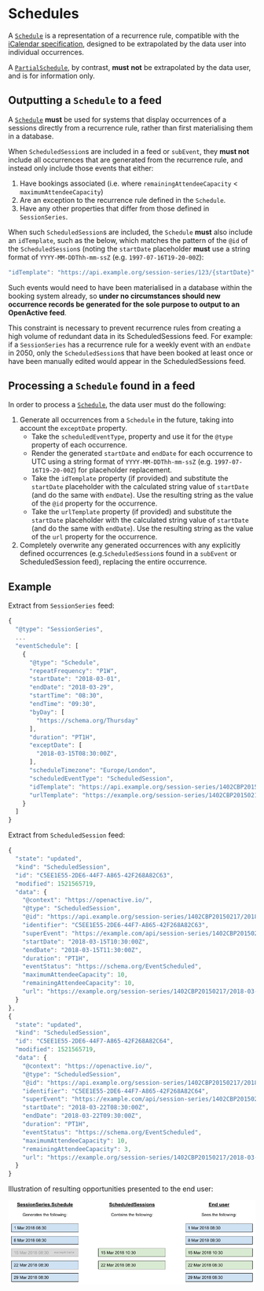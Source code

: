 # Schedules

A [`Schedule`](../data-model/types/schedule.md) is a representation of a recurrence rule, compatible with the [iCalendar specification](https://tools.ietf.org/html/rfc5545), designed to be extrapolated by the data user into individual occurrences.

A [`PartialSchedule`](../data-model/types/partialschedule.md), by contrast, **must** **not** be extrapolated by the data user, and is for information only.

## Outputting a `Schedule` to a feed

A [`Schedule`](../data-model/types/schedule.md) **must** be used for systems that display occurrences of a sessions directly from a recurrence rule, rather than first materialising them in a database.

When `ScheduledSession`s are included in a feed or `subEvent`, they **must not** include all occurrences that are generated from the recurrence rule, and instead only include those events that either:

1. Have bookings associated \(i.e. where `remainingAttendeeCapacity` &lt; `maximumAttendeeCapacity`\)
2. Are an exception to the recurrence rule defined in the `Schedule`.
3. Have any other properties that differ from those defined in `SessionSeries`.

When such `ScheduledSession`s are included, the `Schedule` **must** also include an `idTemplate`, such as the below, which matches the pattern of the `@id` of the `ScheduledSession`s \(noting the `startDate` placeholder **must** use a string format of `YYYY-MM-DDThh-mm-ssZ` \(e.g. `1997-07-16T19-20-00Z`\):

```javascript
"idTemplate": "https://api.example.org/session-series/123/{startDate}"
```

Such events would need to have been materialised in a database within the booking system already, so **under no circumstances should new occurrence records be generated for the sole purpose to output to an OpenActive feed**.

This constraint is necessary to prevent recurrence rules from creating a high volume of redundant data in its ScheduledSessions feed. For example: if a `SessionSeries` has a recurrence rule for a weekly event with an `endDate` in 2050, only the `ScheduledSession`s that have been booked at least once or have been manually edited would appear in the ScheduledSessions feed.

## Processing a `Schedule` found in a feed

In order to process a [`Schedule`](../data-model/types/schedule.md), the data user must do the following:

1. Generate all occurrences from a `Schedule` in the future, taking into account the `exceptDate` property.
   * Take the `scheduledEventType`, property and use it for the `@type` property of each occurrence.
   * Render the generated `startDate` and `endDate` for each occurrence to UTC using a string format of `YYYY-MM-DDThh-mm-ssZ` \(e.g. `1997-07-16T19-20-00Z`\) for placeholder replacement.
   * Take the `idTemplate` property \(if provided\) and substitute the `startDate` placeholder with the calculated string value of `startDate` \(and do the same with `endDate`\). Use the resulting string as the value of the `@id` property for the occurrence.
   * Take the `urlTemplate` property \(if provided\) and substitute the `startDate` placeholder with the calculated string value of `startDate` \(and do the same with `endDate`\). Use the resulting string as the value of the `url` property for the occurrence.
2. Completely overwrite any generated occurrences with any explicitly defined occurrences \(e.g.`ScheduledSession`s found in a `subEvent` or ScheduledSession feed\), replacing the entire occurrence.

## Example

Extract from `SessionSeries` feed:

```javascript
{
  "@type": "SessionSeries",
  ...
  "eventSchedule": [
    {
      "@type": "Schedule",
      "repeatFrequency": "P1W",
      "startDate": "2018-03-01",
      "endDate": "2018-03-29",
      "startTime": "08:30",
      "endTime": "09:30",
      "byDay": [
        "https://schema.org/Thursday"
      ],
      "duration": "PT1H",
      "exceptDate": [
        "2018-03-15T08:30:00Z",
      ],
      "scheduleTimezone": "Europe/London",
      "scheduledEventType": "ScheduledSession",
      "idTemplate": "https://api.example.org/session-series/1402CBP20150217/{startDate}",
      "urlTemplate": "https://example.org/session-series/1402CBP20150217/{startDate}"
    }
  ]
}
```

Extract from `ScheduledSession` feed:

```javascript
{
  "state": "updated",
  "kind": "ScheduledSession",
  "id": "C5EE1E55-2DE6-44F7-A865-42F268A82C63",
  "modified": 1521565719,
  "data": {
    "@context": "https://openactive.io/",
    "@type": "ScheduledSession",
    "@id": "https://api.example.org/session-series/1402CBP20150217/2018-03-15T10-30-00Z",
    "identifier": "C5EE1E55-2DE6-44F7-A865-42F268A82C63",
    "superEvent": "https://example.com/api/session-series/1402CBP20150217",
    "startDate": "2018-03-15T10:30:00Z",
    "endDate": "2018-03-15T11:30:00Z",
    "duration": "PT1H",
    "eventStatus": "https://schema.org/EventScheduled",
    "maximumAttendeeCapacity": 10,
    "remainingAttendeeCapacity": 10,
    "url": "https://example.org/session-series/1402CBP20150217/2018-03-15T10-30-00Z"
  }
},
{
  "state": "updated",
  "kind": "ScheduledSession",
  "id": "C5EE1E55-2DE6-44F7-A865-42F268A82C64",
  "modified": 1521565719,
  "data": {
    "@context": "https://openactive.io/",
    "@type": "ScheduledSession",
    "@id": "https://api.example.org/session-series/1402CBP20150217/2018-03-22T08-30-00Z",
    "identifier": "C5EE1E55-2DE6-44F7-A865-42F268A82C64",
    "superEvent": "https://example.com/api/session-series/1402CBP20150217",
    "startDate": "2018-03-22T08:30:00Z",
    "endDate": "2018-03-22T09:30:00Z",
    "duration": "PT1H",
    "eventStatus": "https://schema.org/EventScheduled",
    "maximumAttendeeCapacity": 10,
    "remainingAttendeeCapacity": 3,
    "url": "https://example.org/session-series/1402CBP20150217/2018-03-22T08-30-00Z"
  }
}
```

Illustration of resulting opportunities presented to the end user:

![](../.gitbook/assets/openactive-technical-documentation-diagrams.png)

